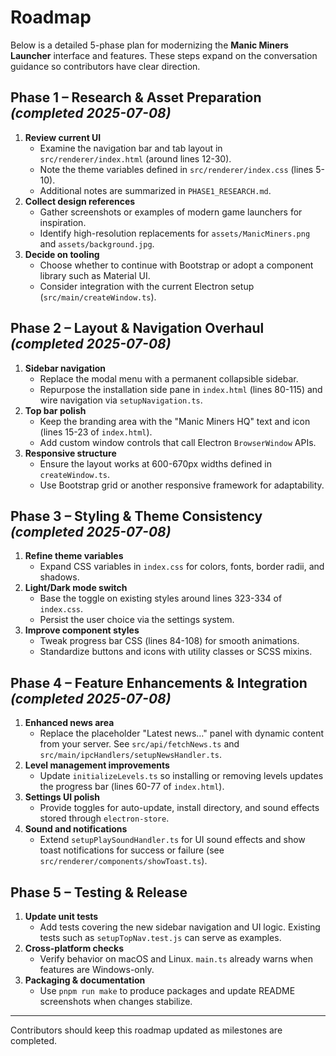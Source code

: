 # Roadmap

Below is a detailed 5-phase plan for modernizing the **Manic Miners Launcher** interface and features. These steps expand on the conversation guidance so contributors have clear direction.

## Phase 1 – Research & Asset Preparation _(completed 2025-07-08)_

1. **Review current UI**
   - Examine the navigation bar and tab layout in `src/renderer/index.html` (around lines 12-30).
   - Note the theme variables defined in `src/renderer/index.css` (lines 5-10).
   - Additional notes are summarized in `PHASE1_RESEARCH.md`.
2. **Collect design references**
   - Gather screenshots or examples of modern game launchers for inspiration.
   - Identify high-resolution replacements for `assets/ManicMiners.png` and `assets/background.jpg`.
3. **Decide on tooling**
   - Choose whether to continue with Bootstrap or adopt a component library such as Material UI.
   - Consider integration with the current Electron setup (`src/main/createWindow.ts`).

## Phase 2 – Layout & Navigation Overhaul _(completed 2025-07-08)_

1. **Sidebar navigation**
   - Replace the modal menu with a permanent collapsible sidebar.
   - Repurpose the installation side pane in `index.html` (lines 80-115) and wire navigation via `setupNavigation.ts`.
2. **Top bar polish**
   - Keep the branding area with the "Manic Miners HQ" text and icon (lines 15-23 of `index.html`).
   - Add custom window controls that call Electron `BrowserWindow` APIs.
3. **Responsive structure**
   - Ensure the layout works at 600-670px widths defined in `createWindow.ts`.
   - Use Bootstrap grid or another responsive framework for adaptability.

## Phase 3 – Styling & Theme Consistency _(completed 2025-07-08)_

1. **Refine theme variables**
   - Expand CSS variables in `index.css` for colors, fonts, border radii, and shadows.
2. **Light/Dark mode switch**
   - Base the toggle on existing styles around lines 323-334 of `index.css`.
   - Persist the user choice via the settings system.
3. **Improve component styles**
   - Tweak progress bar CSS (lines 84-108) for smooth animations.
   - Standardize buttons and icons with utility classes or SCSS mixins.

## Phase 4 – Feature Enhancements & Integration _(completed 2025-07-08)_

1. **Enhanced news area**
   - Replace the placeholder "Latest news…" panel with dynamic content from your server. See `src/api/fetchNews.ts` and `src/main/ipcHandlers/setupNewsHandler.ts`.
2. **Level management improvements**
   - Update `initializeLevels.ts` so installing or removing levels updates the progress bar (lines 60-77 of `index.html`).
3. **Settings UI polish**
   - Provide toggles for auto-update, install directory, and sound effects stored through `electron-store`.
4. **Sound and notifications**
   - Extend `setupPlaySoundHandler.ts` for UI sound effects and show toast notifications for success or failure (see `src/renderer/components/showToast.ts`).

## Phase 5 – Testing & Release

1. **Update unit tests**
   - Add tests covering the new sidebar navigation and UI logic. Existing tests such as `setupTopNav.test.js` can serve as examples.
2. **Cross-platform checks**
   - Verify behavior on macOS and Linux. `main.ts` already warns when features are Windows-only.
3. **Packaging & documentation**
   - Use `pnpm run make` to produce packages and update README screenshots when changes stabilize.

---

Contributors should keep this roadmap updated as milestones are completed.
